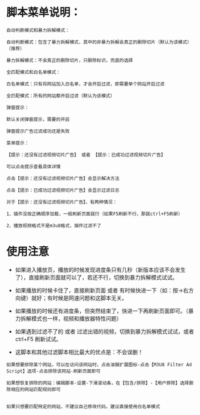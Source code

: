 # 脚本菜单说明：

```
自动判断模式和暴力拆解模式：

自动判断模式：包含了暴力拆解模式，其中的非暴力拆解会真正的删除切片（默认为该模式）（推荐）

暴力拆解模式：不会真正的删除切片，只删除标识，兜底的选择
```
```
全匹配模式和白名单模式：

白名单模式：只有将网站加入白名单，才会开启过滤，即需要单个网站开启过滤

全匹配模式：所有的网站都开启过滤（默认为该模式）
```
```
弹窗提示：

默认关闭弹窗提示，需要的开启

弹窗提示广告过滤成功还是失败
```
```
菜单提示：

【提示：还没有过滤视频切片广告】 或者 【提示：已成功过滤视频切片广告】

可以点击提示查看具体详情

点击【提示：还没有过滤视频切片广告】会显示解决方法

点击【提示：已成功过滤视频切片广告】会显示过滤日志

对于【提示：还没有过滤视频切片广告】，有两种情况：

1、插件没按正确顺序加载，一般刷新页面就行（如果F5刷新不行，那就ctrl+F5刷新）

2、播放视频格式不是m3u8格式，插件过滤不了
```

# 使用注意

- 如果进入播放页，播放的时候发现进度条只有几秒（新版本应该不会发生了），直接刷新页面就可以了，若还不行，切换到暴力拆解模式试试。

- 如果播放的时候卡住了，直接刷新页面 或者 有时候快进一下（如：按->右方向键）就好；有时候是网速问题和这脚本无关。

- 如果播放的时候还有进度条，但突然结束了，快进一下再刷新页面即可。（暴力拆解模式也一样，视频和播放器特性问题）

- 如果遇到过滤不了的 或者 过滤出错的视频，切换到暴力拆解模式试试，或者 ctrl+F5 刷新试试。

- 这脚本和其他过滤脚本相比最大的优点是：不会误删！

```
如果想要排除某个网站，可以在访问该网站时，点击油猴扩展图标-点击【M3U8 Filter Ad Script】选项-点击排除该网站-刷新页面即可

如果想恢复排除的网站：编辑脚本-设置-下滑滚动条，在【包含/排除】-【用户排除】选择删除相应的网站匹配规则即可


如果只想要匹配特定的网站，不建议自己修改代码，建议直接使用白名单模式
```
